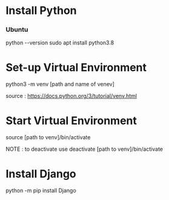 # Install Python

### Ubuntu
python --version
sudo apt install python3.8

# Set-up Virtual Environment
<p> python3 -m venv [path and name of venev] </p>

source : https://docs.python.org/3/tutorial/venv.html

# Start Virtual Environment
source [path to venv]/bin/activate

NOTE : to deactivate use deactivate [path to venv]/bin/activate

# Install Django
python -m pip install Django
